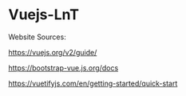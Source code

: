 # Vuejs-LnT

Website Sources:

https://vuejs.org/v2/guide/

https://bootstrap-vue.js.org/docs

https://vuetifyjs.com/en/getting-started/quick-start

